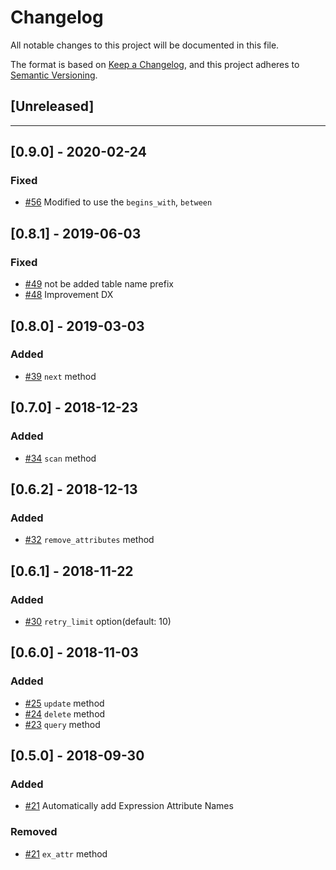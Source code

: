 # Changelog
All notable changes to this project will be documented in this file.

The format is based on [Keep a Changelog](https://keepachangelog.com/en/1.0.0/),
and this project adheres to [Semantic Versioning](https://semver.org/spec/v2.0.0.html).

## [Unreleased]

---

## [0.9.0] - 2020-02-24
### Fixed
- [#56](https://github.com/walkersumida/dynamodb-api/pull/56) Modified to use the `begins_with`, `between`

## [0.8.1] - 2019-06-03
### Fixed
- [#49](https://github.com/walkersumida/dynamodb-api/pull/49) not be added table name prefix
- [#48](https://github.com/walkersumida/dynamodb-api/pull/48) Improvement DX

## [0.8.0] - 2019-03-03
### Added
- [#39](https://github.com/walkersumida/dynamodb-api/pull/39) `next` method

## [0.7.0] - 2018-12-23
### Added
- [#34](https://github.com/walkersumida/dynamodb-api/pull/34) `scan` method

## [0.6.2] - 2018-12-13
### Added
- [#32](https://github.com/walkersumida/dynamodb-api/pull/32) `remove_attributes` method

## [0.6.1] - 2018-11-22
### Added
- [#30](https://github.com/walkersumida/dynamodb-api/pull/30) `retry_limit` option(default: 10)

## [0.6.0] - 2018-11-03
### Added
- [#25](https://github.com/walkersumida/dynamodb-api/pull/25) `update` method
- [#24](https://github.com/walkersumida/dynamodb-api/pull/24) `delete` method
- [#23](https://github.com/walkersumida/dynamodb-api/pull/23) `query` method

## [0.5.0] - 2018-09-30
### Added
- [#21](https://github.com/walkersumida/dynamodb-api/pull/21) Automatically add Expression Attribute Names

### Removed
- [#21](https://github.com/walkersumida/dynamodb-api/pull/21) `ex_attr` method
